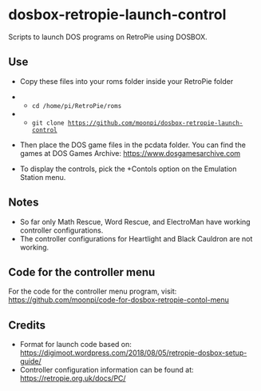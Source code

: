 # dosbox-retropie-launch-control
Scripts to launch DOS programs on RetroPie using DOSBOX.

## Use
- Copy these files into your roms folder inside your RetroPie folder

- - <code>cd /home/pi/RetroPie/roms  </code>
- - <code>git clone https://github.com/moonpi/dosbox-retropie-launch-control</code>

- Then place the DOS game files in the pcdata folder. You can find the games at DOS Games Archive: https://www.dosgamesarchive.com

- To display the controls, pick the +Contols option on the Emulation Station menu.

## Notes
- So far only Math Rescue, Word Rescue, and ElectroMan have working controller configurations. 
- The controller configurations for Heartlight and Black Cauldron are not working.

## Code for the controller menu
For the code for the controller menu program, visit: https://github.com/moonpi/code-for-dosbox-retropie-contol-menu

## Credits
- Format for launch code based on: https://digimoot.wordpress.com/2018/08/05/retropie-dosbox-setup-guide/
- Controller configuration information can be found at: https://retropie.org.uk/docs/PC/
